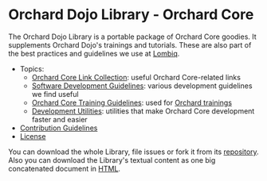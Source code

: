 # Orchard Dojo Library - Orchard Core



The Orchard Dojo Library is a portable package of Orchard Core goodies. It supplements Orchard Dojo's trainings and tutorials. These are also part of the best practices and guidelines we use at [Lombiq](https://lombiq.com/).

- Topics:
	- [Orchard Core Link Collection](LinkCollection): useful Orchard Core-related links
	- [Software Development Guidelines](DevelopmentGuidelines/): various development guidelines we find useful
	- [Orchard Core Training Guidelines](Training/Guidelines/): used for [Orchard trainings](http://orcharddojo.net/orchard-training)
	- [Development Utilities](Utilities/): utilities that make Orchard Core development faster and easier
- [Contribution Guidelines](ContributionGuideLines)
- [License](License)

You can download the whole Library, file issues or fork it from its [repository](https://github.com/Lombiq/Orchard-Dojo-Library). Also you can download the Library's textual content as one big concatenated document in [HTML](https://orcharddojo.net/Lombiq.DownloadAs/Download/DownloadAs/172?Extension=html).